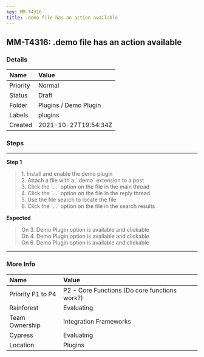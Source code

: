 ```yaml
---
key: MM-T4316
title: .demo file has an action available
---
```


## MM-T4316: .demo file has an action available

### Details

| Name     | Value                 |
| :------- | :-------------------- |
| Priority | Normal                |
| Status   | Draft                 |
| Folder   | Plugins / Demo Plugin |
| Labels   | plugins               |
| Created  | 2021-10-27T19:54:34Z  |

### Steps

<hr/>

**Step 1**

> <article>1. Install and enable the demo plugin<br />2. Attach a file with a `.demo` extension to a post<br />3. Click the `...` option on the file in the main thread<br />4. Click the `...` option on the file in the reply thread<br />5. Use the file search to locate the file<br />6. Click the `...` option on the file in the search results </article>

**Expected**

> <article>On 3. Demo Plugin option is available and clickable<br />On 4. Demo Plugin option is available and clickable<br />On 6. Demo Plugin option is available and clickable</article>

<hr/>

### More Info

| Name              | Value                                         |
| :---------------- | :-------------------------------------------- |
| Priority P1 to P4 | P2 - Core Functions (Do core functions work?) |
| Rainforest        | Evaluating                                    |
| Team Ownership    | Integration Frameworks                        |
| Cypress           | Evaluating                                    |
| Location          | Plugins                                       |
